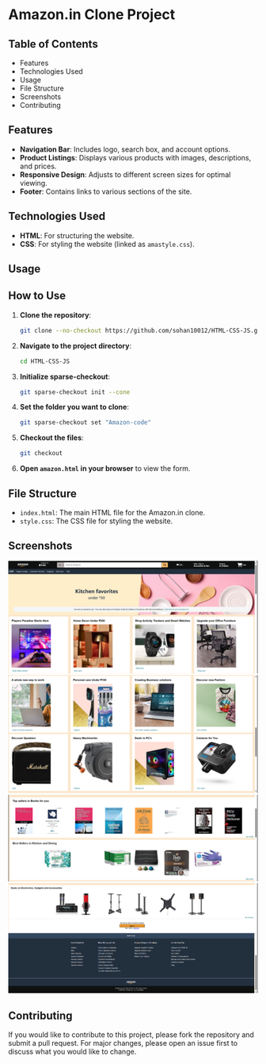 # Amazon.in Clone Project

## Table of Contents

- Features
- Technologies Used
- Usage
- File Structure
- Screenshots
- Contributing

## Features

- **Navigation Bar**: Includes logo, search box, and account options.
- **Product Listings**: Displays various products with images, descriptions, and prices.
- **Responsive Design**: Adjusts to different screen sizes for optimal viewing.
- **Footer**: Contains links to various sections of the site.

## Technologies Used

- **HTML**: For structuring the website.
- **CSS**: For styling the website (linked as `amastyle.css`).

## Usage

## How to Use

1. **Clone the repository**:
    ```bash
    git clone --no-checkout https://github.com/sohan10012/HTML-CSS-JS.git
    ```
2. **Navigate to the project directory**:
    ```bash
    cd HTML-CSS-JS
    ```
3. **Initialize sparse-checkout**:
    ```bash
    git sparse-checkout init --cone
    ```
4. **Set the folder you want to clone**:
    ```bash
    git sparse-checkout set "Amazon-code"
    ```
5. **Checkout the files**:
    ```bash
    git checkout
    ```
6. **Open `amazon.html` in your browser** to view the form.


## File Structure

- `index.html`: The main HTML file for the Amazon.in clone.
- `style.css`: The CSS file for styling the website.


## Screenshots

![Project Screenshot](screenshot1.png)
![Project Screenshot](screenshot2.png)
![Project Screenshot](screenshot3.png)
![Project Screenshot](screenshot4.png)

## Contributing

If you would like to contribute to this project, please fork the repository and submit a pull request. For major changes, please open an issue first to discuss what you would like to change.

